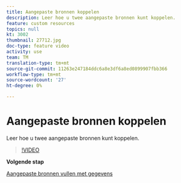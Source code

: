 ```yaml
---
title: Aangepaste bronnen koppelen
description: Leer hoe u twee aangepaste bronnen kunt koppelen.
feature: custom resources
topics: null
kt: 3002
thumbnail: 27712.jpg
doc-type: feature video
activity: use
team: TM
translation-type: tm+mt
source-git-commit: 11263e247184ddc6a8e3df6a8ed0899907fbb366
workflow-type: tm+mt
source-wordcount: '27'
ht-degree: 0%

---
```



# Aangepaste bronnen koppelen

Leer hoe u twee aangepaste bronnen kunt koppelen.

>[!VIDEO](https://video.tv.adobe.com/v/27712?quality=9)

**Volgende stap**

[Aangepaste bronnen vullen met gegevens](./populate-custom-resources-with-data.md)
